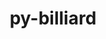 ---
title: "py-billiard"
layout: cache
categories: [package, develop]
meta: {"compilers": ["gcc@13.2.0"], "num_specs": 2, "num_specs_by_stack": {"radiuss": 2, "root": 2}, "oss": ["ubuntu24.04"], "platforms": ["linux"], "stacks": ["radiuss", "root"], "targets": ["x86_64_v3"], "versions": ["4.2.0"]}
spec_details: [{"compiler": "gcc@13.2.0", "hash": "l5rrydc5qpyxlqltmaa4ljmwmmffwkn5", "os": "ubuntu24.04", "platform": "linux", "size": "-", "stacks": ["radiuss", "root"], "target": "x86_64_v3", "variants": ["build_system=python_pip"], "versions": ["4.2.0"]}, {"compiler": "gcc@13.2.0", "hash": "ly6gxv6vv6axty7xfiltbtrw57an6jjc", "os": "ubuntu24.04", "platform": "linux", "size": "-", "stacks": ["radiuss", "root"], "target": "x86_64_v3", "variants": ["build_system=python_pip"], "versions": ["4.2.0"]}]
---